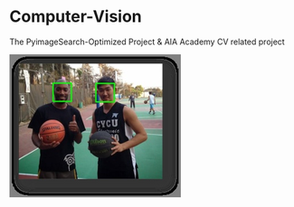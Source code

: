 # Computer-Vision

The PyimageSearch-Optimized Project & AIA Academy CV related project

![image](Result_Image/chp_1_0_basletball.jpg)

